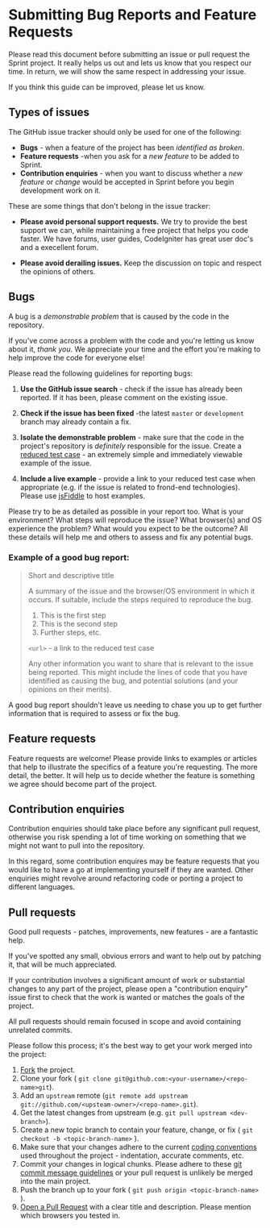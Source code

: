 # Submitting Bug Reports and Feature Requests

Please read this document before submitting an issue or pull request the Sprint project.
It really helps us out and lets us know that you respect our time.
In return, we will show the same respect in addressing your issue.

If you think this guide can be improved, please let us know.

<a name="types-of-issues"></a>
## Types of issues

The GitHub issue tracker should only be used for one of the following:

+ **Bugs** - when a feature of the project has been _identified as broken_.
+ **Feature requests** -when you ask for a _new feature_ to be added to Sprint.
+ **Contribution enquiries** - when you want to discuss whether a _new feature_ or _change_ would be accepted in Sprint before you begin development work on it.

These are some things that don't belong in the issue tracker:

+ **Please avoid personal support requests.** We try to provide the best support we can, while maintaining a free project that helps you code faster.  We have forums, user guides, CodeIgniter has great user doc's and a execellent forum.

+ **Please avoid derailing issues.** Keep the discussion on topic and respect the opinions of others.

<a name="bugs"></a>
## Bugs

A bug is a _demonstrable problem_ that is caused by the code in the repository.

If you've come across a problem with the code and you're letting us know about it, _thank you_. We appreciate your time and the effort you're making to help improve the code for everyone else!

Please read the following guidelines for reporting bugs:

1. **Use the GitHub issue search** - check if the issue has already been reported. If it has been, please comment on the existing issue.

2. **Check if the issue has been fixed** -the latest `master` or `development` branch may already contain a fix.

3. **Isolate the demonstrable problem** - make sure that the code in the project's repository is _definitely_ responsible for the issue. Create a [reduced test case](http://css-tricks.com/6263-reduced-test-cases/) - an extremely simple and immediately viewable example of the issue.

4. **Include a live example** - provide a link to your reduced test case when appropriate (e.g. if the issue is related to frond-end technologies). Please use [jsFiddle](http://jsfiddle.net) to host examples.

Please try to be as detailed as possible in your report too. What is your environment? What steps will reproduce the issue? What browser(s) and OS experience the problem? What would you expect to be the outcome? All these details will help me and others to assess and fix any potential bugs.

### Example of a good bug report:

> Short and descriptive title
>
> A summary of the issue and the browser/OS environment in which it occurs. If suitable, include the steps required to reproduce the bug.
>
> 1. This is the first step
> 2. This is the second step
> 3. Further steps, etc.
>
> `<url>` - a link to the reduced test case
>
> Any other information you want to share that is relevant to the issue being reported. This might include the lines of code that you have identified as causing the bug, and potential solutions (and your opinions on their merits).

A good bug report shouldn't leave us needing to chase you up to get further information that is required to assess or fix the bug.

<a name="feature-requests"></a>
## Feature requests

Feature requests are welcome! Please provide links to examples or articles that help to illustrate the specifics of a feature you're requesting. The more detail, the better. It will help us to decide whether the feature is something we agree should become part of the project.

<a name="enquiries"></a>
## Contribution enquiries

Contribution enquiries should take place before any significant pull request, otherwise you risk spending a lot of time working on something that we might not want to pull into the repository.

In this regard, some contribution enquires may be feature requests that you would like to have a go at implementing yourself if they are wanted. Other enquiries might revolve around refactoring code or porting a project to different languages.

<a name="pull-requests"></a>
## Pull requests

Good pull requests - patches, improvements, new features - are a fantastic help.

If you've spotted any small, obvious errors and want to help out by patching it, that will be much appreciated.

If your contribution involves a significant amount of work or substantial changes to any part of the project, please open a "contribution enquiry" issue first to check that the work is wanted or matches the goals of the project.

All pull requests should remain focused in scope and avoid containing unrelated commits.

Please follow this process; it's the best way to get your work merged into the project:

1. [Fork](http://help.github.com/fork-a-repo/) the project.
2. Clone your fork ( `git clone git@github.com:<your-username>/<repo-name>git`).
3. Add an `upstream` remote (`git remote add upstream git://github.com/<upsteam-owner>/<repo-name>.git`).
4. Get the latest changes from upstream (e.g. `git pull upstream <dev-branch>`).
5. Create a new topic branch to contain your feature, change, or fix ( `git checkout -b <topic-branch-name>` ).
6. Make sure that your changes adhere to the current [coding conventions](contribute/coding_conventions) used throughout the project - indentation, accurate comments, etc.
7. Commit your changes in logical chunks. Please adhere to these [git commit message guidelines](http://tbaggery.com/2008/04/19/a-note-about-git-commit-messages.html) or your pull request is unlikely be merged into the main project.
8. Push the branch up to your fork ( `git push origin <topic-branch-name>` ).
9. [Open a Pull Request](http://help.github.com/send-pull-requests/) with a clear title and description. Please mention which browsers you tested in.
